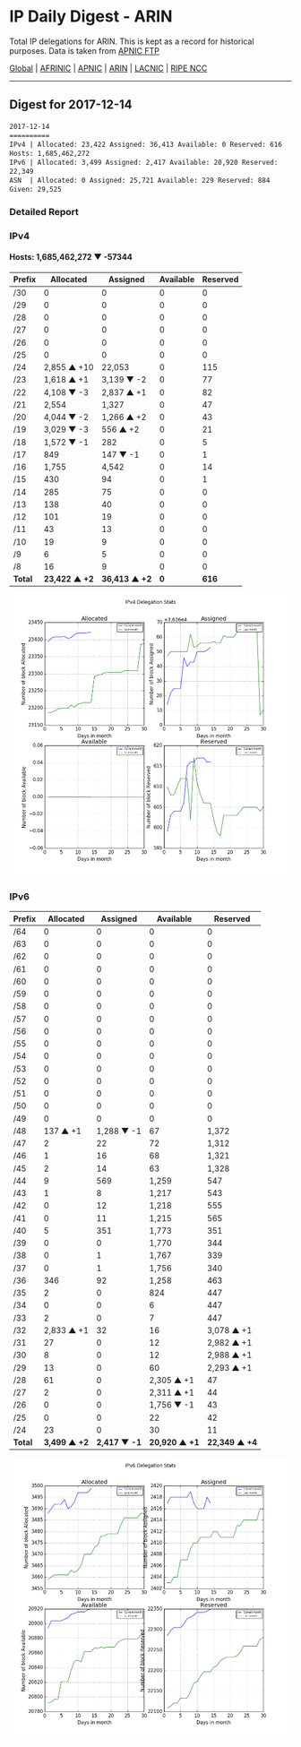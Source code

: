 # IP Daily Digest - ARIN 

Total IP delegations for ARIN. This is kept as a record for historical purposes. Data is taken from [APNIC FTP](https://ftp.apnic.net/)

[Global](https://github.com/csmets/IP-Daily-Digest) | [AFRINIC](https://github.com/csmets/IP-Daily-Digest/tree/master/archives/AFRINIC) | [APNIC](https://github.com/csmets/IP-Daily-Digest/tree/master/archives/APNIC) | [ARIN](https://github.com/csmets/IP-Daily-Digest/tree/master/archives/ARIN) | [LACNIC](https://github.com/csmets/IP-Daily-Digest/tree/master/archives/LACNIC) | [RIPE NCC](https://github.com/csmets/IP-Daily-Digest/tree/master/archives/RIPE_NCC)

---

## Digest for 2017-12-14
```
2017-12-14
==========
IPv4 | Allocated: 23,422 Assigned: 36,413 Available: 0 Reserved: 616 Hosts: 1,685,462,272
IPv6 | Allocated: 3,499 Assigned: 2,417 Available: 20,920 Reserved: 22,349
ASN  | Allocated: 0 Assigned: 25,721 Available: 229 Reserved: 884 Given: 29,525
```

### Detailed Report

### IPv4

#### Hosts: **1,685,462,272 ▼ -57344**

| Prefix | Allocated | Assigned | Available | Reserved |
| ----- | ----- | ----- | ----- | ----- |
| /30 | 0 | 0 | 0 | 0 |
| /29 | 0 | 0 | 0 | 0 |
| /28 | 0 | 0 | 0 | 0 |
| /27 | 0 | 0 | 0 | 0 |
| /26 | 0 | 0 | 0 | 0 |
| /25 | 0 | 0 | 0 | 0 |
| /24 | 2,855 ▲ +10 | 22,053 | 0 | 115 |
| /23 | 1,618 ▲ +1 | 3,139 ▼ -2 | 0 | 77 |
| /22 | 4,108 ▼ -3 | 2,837 ▲ +1 | 0 | 82 |
| /21 | 2,554 | 1,327 | 0 | 47 |
| /20 | 4,044 ▼ -2 | 1,266 ▲ +2 | 0 | 43 |
| /19 | 3,029 ▼ -3 | 556 ▲ +2 | 0 | 21 |
| /18 | 1,572 ▼ -1 | 282 | 0 | 5 |
| /17 | 849 | 147 ▼ -1 | 0 | 1 |
| /16 | 1,755 | 4,542 | 0 | 14 |
| /15 | 430 | 94 | 0 | 1 |
| /14 | 285 | 75 | 0 | 0 |
| /13 | 138 | 40 | 0 | 0 |
| /12 | 101 | 19 | 0 | 0 |
| /11 | 43 | 13 | 0 | 0 |
| /10 | 19 | 9 | 0 | 0 |
| /9 | 6 | 5 | 0 | 0 |
| /8 | 16 | 9 | 0 | 0 |
| **Total** | **23,422 ▲ +2** | **36,413 ▲ +2** | **0** | **616** |

![ipv4-stats](ipv4-figure.png)

### IPv6

| Prefix | Allocated | Assigned | Available | Reserved |
| ----- | ----- | ----- | ----- | ----- |
| /64 | 0 | 0 | 0 | 0 |
| /63 | 0 | 0 | 0 | 0 |
| /62 | 0 | 0 | 0 | 0 |
| /61 | 0 | 0 | 0 | 0 |
| /60 | 0 | 0 | 0 | 0 |
| /59 | 0 | 0 | 0 | 0 |
| /58 | 0 | 0 | 0 | 0 |
| /57 | 0 | 0 | 0 | 0 |
| /56 | 0 | 0 | 0 | 0 |
| /55 | 0 | 0 | 0 | 0 |
| /54 | 0 | 0 | 0 | 0 |
| /53 | 0 | 0 | 0 | 0 |
| /52 | 0 | 0 | 0 | 0 |
| /51 | 0 | 0 | 0 | 0 |
| /50 | 0 | 0 | 0 | 0 |
| /49 | 0 | 0 | 0 | 0 |
| /48 | 137 ▲ +1 | 1,288 ▼ -1 | 67 | 1,372 |
| /47 | 2 | 22 | 72 | 1,312 |
| /46 | 1 | 16 | 68 | 1,321 |
| /45 | 2 | 14 | 63 | 1,328 |
| /44 | 9 | 569 | 1,259 | 547 |
| /43 | 1 | 8 | 1,217 | 543 |
| /42 | 0 | 12 | 1,218 | 555 |
| /41 | 0 | 11 | 1,215 | 565 |
| /40 | 5 | 351 | 1,773 | 351 |
| /39 | 0 | 0 | 1,770 | 344 |
| /38 | 0 | 1 | 1,767 | 339 |
| /37 | 0 | 1 | 1,756 | 340 |
| /36 | 346 | 92 | 1,258 | 463 |
| /35 | 2 | 0 | 824 | 447 |
| /34 | 0 | 0 | 6 | 447 |
| /33 | 2 | 0 | 7 | 447 |
| /32 | 2,833 ▲ +1 | 32 | 16 | 3,078 ▲ +1 |
| /31 | 27 | 0 | 12 | 2,982 ▲ +1 |
| /30 | 8 | 0 | 12 | 2,988 ▲ +1 |
| /29 | 13 | 0 | 60 | 2,293 ▲ +1 |
| /28 | 61 | 0 | 2,305 ▲ +1 | 47 |
| /27 | 2 | 0 | 2,311 ▲ +1 | 44 |
| /26 | 0 | 0 | 1,756 ▼ -1 | 43 |
| /25 | 0 | 0 | 22 | 42 |
| /24 | 23 | 0 | 30 | 11 |
| **Total** | **3,499 ▲ +2** | **2,417 ▼ -1** | **20,920 ▲ +1** | **22,349 ▲ +4** |

![ipv6-stats](ipv6-figure.png)